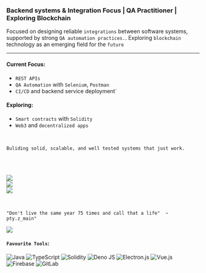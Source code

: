 ### Backend systems & Integration Focus | QA Practitioner | Exploring Blockchain


Focused on designing reliable `integrations` between software systems, supported by strong `QA automation practices.`. Exploring `blockchain` technology as an emerging field for the `future`  

--------------------------------------------------
#### Current Focus:
- `REST APIs`
- `QA Automation` with `Selenium`, `Postman`
- `CI/CD` and backend service deployment`

#### Exploring:
- `Smart contracts` with `Solidity`
- `Web3` and `decentralized apps`
</br>

`Buliding solid, scalable, and well tested systems that just work.`

</br>
</br>


![](https://github-readme-stats.vercel.app/api?username=MalindiFrank&theme=react&hide_border=true&include_all_commits=false&count_private=true)<br/>
![](https://nirzak-streak-stats.vercel.app/?user=MalindiFrank&theme=react&hide_border=true)<br/>
![](https://github-readme-stats.vercel.app/api/top-langs/?username=MalindiFrank&theme=react&hide_border=true&include_all_commits=false&count_private=true&layout=compact)


</br>

`"Don't live the same year 75 times and call that a life"  ~ pty.z_main"`   

![](https://quotes-github-readme.vercel.app/api?type=horizontal&theme=dark)
</br>
 
#### `Favourite Tools`:

![Java](https://img.shields.io/badge/java-%23ED8B00.svg?style=for-the-badge&logo=openjdk&logoColor=white)
![TypeScript](https://img.shields.io/badge/typescript-%23007ACC.svg?style=for-the-badge&logo=typescript&logoColor=white)
![Solidity](https://img.shields.io/badge/Solidity-%23363636.svg?style=for-the-badge&logo=solidity&logoColor=white)
![Deno JS](https://img.shields.io/badge/deno%20js-000000?style=for-the-badge&logo=deno&logoColor=white)
![Electron.js](https://img.shields.io/badge/Electron-191970?style=for-the-badge&logo=Electron&logoColor=white)
![Vue.js](https://img.shields.io/badge/vue.js-%2335495e.svg?style=for-the-badge&logo=vuedotjs&logoColor=%234FC08D)
![Firebase](https://img.shields.io/badge/firebase-a08021?style=for-the-badge&logo=firebase&logoColor=ffcd34)
![GitLab](https://img.shields.io/badge/gitlab-%23181717.svg?style=for-the-badge&logo=gitlab&logoColor=white)

<!-- Proudly created with GPRM ( https://gprm.itsvg.in ) -->
